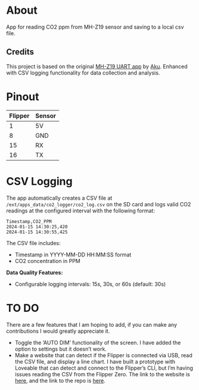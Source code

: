 # About

App for reading CO2 ppm from MH-Z19 sensor and saving to a local csv file. 

## Credits

This project is based on the original [MH-Z19 UART app](https://github.com/skotopes/flipperzero_mhz19_uart) by [Aku](https://github.com/skotopes). Enhanced with CSV logging functionality for data collection and analysis.

# Pinout

Flipper | Sensor
--------|-------
1       | 5V
8       | GND
15      | RX
16      | TX


# CSV Logging

The app automatically creates a CSV file at `/ext/apps_data/co2_logger/co2_log.csv` on the SD card and logs valid CO2 readings at the configured interval with the following format:

```
Timestamp,CO2_PPM
2024-01-15 14:30:25,420
2024-01-15 14:30:55,425
```

The CSV file includes:
- Timestamp in YYYY-MM-DD HH:MM:SS format
- CO2 concentration in PPM

**Data Quality Features:**
- Configurable logging intervals: 15s, 30s, or 60s (default: 30s)

# TO DO

There are a few features that I am hoping to add, if you can make any contributions I would greatly appreciate it.
- Toggle the ‘AUTO DIM’ functionality of the screen. I have added the option to settings but it doesn’t work.  
- Make a website that can detect if the Flipper is connected via USB, read the CSV file, and display a line chart. I have built a prototype with Loveable that can detect and connect to the Flipper’s CLI, but I’m having issues reading the CSV from the Flipper Zero. The link to the website is [here](https://preview--zero-data-explorer.lovable.app/), and the link to the repo is [here](https://github.com/harryob2/zero-data-explorer).

